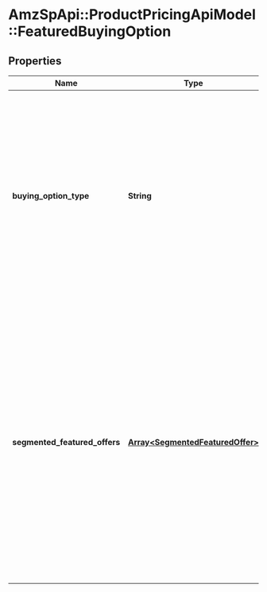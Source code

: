 # AmzSpApi::ProductPricingApiModel::FeaturedBuyingOption

## Properties
Name | Type | Description | Notes
------------ | ------------- | ------------- | -------------
**buying_option_type** | **String** | The buying option type of the featured offer. This field represents the buying options that a customer sees on the detail page. For example, B2B, Fresh, and Subscribe n Save. Currently supports &#x60;NEW&#x60; | 
**segmented_featured_offers** | [**Array&lt;SegmentedFeaturedOffer&gt;**](SegmentedFeaturedOffer.md) | A list of segmented featured offers for the current buying option type. A segment can be considered as a group of regional contexts that all have the same featured offer. A regional context is a combination of factors such as customer type, region or postal code and buying option. | 


